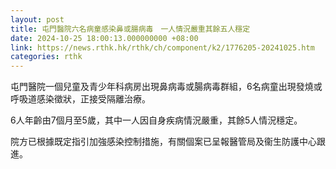 ```yaml
---
layout: post
title: 屯門醫院六名病童感染鼻或腸病毒　一人情況嚴重其餘五人穩定
date: 2024-10-25 18:00:13.000000000 +08:00
link: https://news.rthk.hk/rthk/ch/component/k2/1776205-20241025.htm
categories: rthk
---
```


屯門醫院一個兒童及青少年科病房出現鼻病毒或腸病毒群組，6名病童出現發燒或呼吸道感染徵狀，正接受隔離治療。

6人年齡由7個月至5歲，其中一人因自身疾病情況嚴重，其餘5人情況穩定。

院方已根據既定指引加強感染控制措施，有關個案已呈報醫管局及衞生防護中心跟進。
